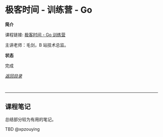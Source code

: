 # 极客时间 - 训练营 - Go

**简介**

课程链接: [极客时间 - Go 训练营](https://u.geekbang.org/subject/go)

主讲老师：毛剑，B 站技术总监。


**状态** 

完成

 [*返回目录*](https://github.com/xpzouying/learning-notes#contents)


<br /><hr />

## 课程笔记

总结部分较为有用的笔记。

TBD @xpzouying